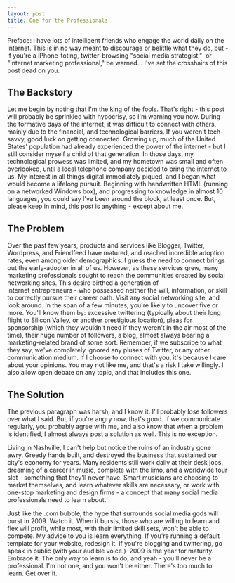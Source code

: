 ```yaml
---
layout: post
title: One for the Professionals
---
```


Preface: I have lots of intelligent friends who engage the world daily on the internet. This is in no way meant to discourage or belittle what they do, but - if you're a iPhone-toting, twitter-browsing "social media strategist,"  or "internet marketing professional," be warned... I've set the crosshairs of this post dead on you.

## The Backstory

Let me begin by noting that I'm the king of the fools. That's right - this post will probably be sprinkled with hypocrisy, so I'm warning you now. During the formative days of the internet, it was difficult to connect with others, mainly due to the financial, and technological barriers. If you weren't tech-savvy, good luck on getting connected. Growing up, much of the United States' population had already experienced the power of the internet - but I still consider myself a child of that generation. In those days, my technological prowess was limited, and my hometown was small and often overlooked, until a local telephone company decided to bring the internet to us. My interest in all things digital immediately piqued, and I began what would become a lifelong pursuit. Beginning with handwritten HTML (running on a networked Windows box), and progressing to knowledge in almost 10 languages, you could say I've been around the block, at least once. But, please keep in mind, this post is anything - except about me.

## The Problem

Over the past few years, products and services like Blogger, Twitter, Wordpress, and Friendfeed have matured, and reached incredible adoption rates, even among older demographics. I guess the need to connect brings out the early-adopter in all of us. However, as these services grew, many marketing professionals sought to reach the communities created by social networking sites. This desire birthed a generation of internet entrepreneurs - who possessed neither the will, information, or skill to correctly pursue their career path. Visit any social networking site, and look around. In the span of a few minutes, you're likely to uncover five or more. You'll know them by: excessive twittering (typically about their long flight to Silicon Valley, or another prestigious location), pleas for sponsorship (which they wouldn't need if they weren't in the air most of the time), their huge number of followers, a blog, almost always bearing a marketing-related brand of some sort. Remember, if we subscribe to what they say, we've completely ignored any pluses of Twitter, or any other communication medium. If I choose to connect with you, it's because I care about your opinions. You may not like me, and that's a risk I take willingly. I also allow open debate on any topic, and that includes this one. 

## The Solution

The previous paragraph was harsh, and I know it. I'll probably lose followers over what I said. But, if you're angry now, that's good. If we communicate regularly, you probably agree with me, and also know that when a problem is identified, I almost always post a solution as well. This is no exception.

Living in Nashville, I can't help but notice the ruins of an industry gone awry. Greedy hands built, and destroyed the business that sustained our city's economy for years. Many residents still work daily at their desk jobs, dreaming of a career in music, complete with the limo, and a worldwide tour slot - something that they'll never have. Smart musicians are choosing to market themselves, and learn whatever skills are necessary, or work with one-stop marketing and design firms - a concept that many social media professionals need to learn about.

Just like the .com bubble, the hype that surrounds social media gods will burst in 2009. Watch it. When it bursts, those who are willing to learn and flex will profit, while most, with their limited skill sets, won't be able to compete. My advice to you is learn everything. If you're running a default template for your website, redesign it. If you're blogging and twittering, go speak in public (with your audible voice.)  2009 is the year for maturity. Embrace it. The only way to learn is to do, and yeah - you'll never be a professional. I'm not one, and you won't be either. There's too much to learn. Get over it.